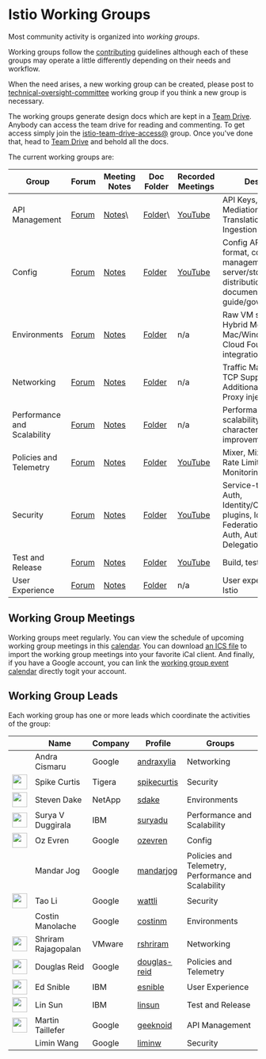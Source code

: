 # Istio Working Groups

Most community activity is organized into *working groups*.

Working groups follow the [contributing](CONTRIBUTING.md) guidelines although each of these groups may operate a little differently depending on
their needs and workflow.

When the need arises, a new working group can be created, please post to [technical-oversight-committee](https://discuss.istio.io/c/technical-oversight-committee)
working group if you think a new group is necessary.

The working groups generate design docs which are kept in a [Team Drive](https://drive.google.com/drive/u/0/folders/0AIS5p3eW9BCtUk9PVA).
Anybody can access the team drive for reading and commenting. To get access simply join the
[istio-team-drive-access@](https://groups.google.com/forum/#!forum/istio-team-drive-access) group.
Once you've done that, head to [Team Drive](https://drive.google.com/corp/drive/u/0/folders/0AIS5p3eW9BCtUk9PVA) and
behold all the docs.

The current working groups are:

| Group | Forum | Meeting Notes | Doc Folder | Recorded Meetings | Description
|------|-------|---------------|------------|-------------------|-------------
| API Management | [Forum](https://discuss.istio.io/c/api-management) | [Notes](https://docs.google.com/document/d/1ub9jIKGGQitivYOeT3AgIGDhEZF7qq9jznC6DVhsozs/edit)\ | [Folder](https://drive.google.com/corp/drive/u/0/folders/0BzW5bSyKst8JRFJXWTZjMXY5MDQ)\ | [YouTube](https://www.youtube.com/watch?v=yEKFNAeHrBA&list=PL7wB27eZmdfe2819aE1NawcPeWZanM-26) | API Keys, Content Mediation, Content Translation, OpenAPI Ingestion
| Config | [Forum](https://discuss.istio.io/c/config) | [Notes](https://docs.google.com/document/d/1P3p7zOpX66hPoZBi_CiC36JW7JmoaLWqE2sgHvdq5tY/edit?ts=5a0b7200) | [Folder](https://drive.google.com/corp/drive/folders/0B5CC9KT63DznUUQtSU9HTHBnb1E) | [YouTube](https://www.youtube.com/watch?v=ITqXFvdznWA&list=PL7wB27eZmdffOC_hPQhaIDf8v1TxMboJj) | Config API, config format, config management server/storage, config distribution/rollout, API documentation/style guide/governance
| Environments | [Forum](https://discuss.istio.io/c/environments) | [Notes](https://docs.google.com/document/d/1Ot9AeoiNYnI3fbQrq3w_-cyGxOqS8AD0RChkQfVxyhs/edit) | [Folder](https://drive.google.com/corp/drive/u/0/folders/0BzW5bSyKst8JQWtfaS1MVk1pOHc) | n/a | Raw VM support, Hybrid Mesh, Mac/Windows support, Cloud Foundry integration
| Networking | [Forum](https://discuss.istio.io/c/networking) | [Notes](https://docs.google.com/document/d/1xHy2jQ8oiwMponMVY2zJr2eUAmHW_Hi9JK42a7cg5Pc/edit#heading=h.2ju2wl4o5jbc) | [Folder](https://drive.google.com/corp/drive/u/0/folders/0BzW5bSyKst8Jb1QwTXl1WTRqWHM) | n/a | Traffic Management, TCP Support, Additional L7 protocols, Proxy injection
| Performance and Scalability | [Forum](https://discuss.istio.io/c/performance-and-scalability) | [Notes](https://goo.gl/ENFQWb) | [Folder](https://drive.google.com/corp/drive/u/0/folders/1Zpi5TcBPSqGno96WAq5QkcNKi16opaTL) | n/a | Performance and scalability characterization and improvements
| Policies and Telemetry | [Forum](https://discuss.istio.io/c/policies-and-telemetry) | [Notes](https://docs.google.com/document/d/1pn9QdRcoyT_nxOwzklsiYpt7OQraaSDfmtN14XTOrN0/edit) | [Folder](https://drive.google.com/corp/drive/u/0/folders/0BzW5bSyKst8JbWtHOEo1STc1dGM) | [YouTube](https://www.youtube.com/watch?v=z-z6MqIalN4&list=PL7wB27eZmdffF-9nyaw01Ni_0GOWBzaF4) | Mixer, Mixer Adapters, Rate Limiting, Tracing, Monitoring, Logging
| Security | [Forum](https://discuss.istio.io/c/security) | [Notes](https://docs.google.com/document/d/1-Z7nSDV8f9psp5chO6H9PAUAinIVapOhQRaUIxbf0dk/edit#heading=h.ppfvkxi2bzdh) | [Folder](https://drive.google.com/corp/drive/u/0/folders/0BzW5bSyKst8Jb2hhRWQ2eTJYVzQ) | [YouTube](https://www.youtube.com/watch?v=eGABEjKn0YE&list=PL7wB27eZmdfd8ZbUNlZe-RYQKYTxTNJTR) | Service-to-service Auth, Identity/CA/SecretStore plugins, Identity Federation, End User Auth, Authority Delegation, Auditing
| Test and Release | [Forum](https://discuss.istio.io/c/test-and-release) | [Notes](https://docs.google.com/document/d/18QgpvBH9N8Io5xU-0piysyOYif65U03m8GabpvHb4IQ/edit) | [Folder](https://drive.google.com/corp/drive/u/0/folders/0B_ObhNOUiqZ0UWo1ODBVTkRkSzg) | [YouTube](https://www.youtube.com/watch?v=8pkEpVtkSx4&list=PL7wB27eZmdfckNxJRS1ac9rqsx5b16NU) | Build, test, release
| User Experience | [Forum](https://discuss.istio.io/c/UX) | [Notes](https://docs.google.com/document/d/1raZOoeYz3APZdQRlJlFA-zgfmEJu2YLaGa4_3KwbNRs/edit#heading=h.i71zsi7n759v) | [Folder](https://drive.google.com/drive/u/0/folders/1r3MDokrMU1R-jxrZh1rxBV3dYChAprJg) | n/a | User experience across Istio

## Working Group Meetings

Working groups meet regularly. You can view the schedule of upcoming working group meetings in this [calendar](https://calendar.google.com/calendar/embed?src=4uhe8fi8sf1e3tvmvh6vrq2dog%40group.calendar.google.com&ctz=America%2FLos_Angeles).
You can download [an ICS file](https://calendar.google.com/calendar/ical/4uhe8fi8sf1e3tvmvh6vrq2dog%40group.calendar.google.com/public/basic.ics)
to import the working group meetings into your favorite iCal client.
And finally, if you have a Google account, you can link the [working group event calendar](https://calendar.google.com/calendar?cid=NHVoZThmaThzZjFlM3R2bXZoNnZycTJkb2dAZ3JvdXAuY2FsZW5kYXIuZ29vZ2xlLmNvbQ)
directly togit  your account.

## Working Group Leads

Each working group has one or more leads which coordinate the activities of the group:

&nbsp; | Name | Company | Profile | Groups
-------|------|---------|---------|----
&nbsp; | Andra Cismaru | Google | [andraxylia](https://github.com/andraxylia) | Networking
<img width="30px" src="https://avatars1.githubusercontent.com/u/5375600?s=400&v=4"> | Spike Curtis | Tigera | [spikecurtis](https://github.com/spikecurtis) | Security
<img width="30px" src="https://avatars0.githubusercontent.com/u/755849?s=400&v=4"> | Steven Dake | NetApp | [sdake](https://github.com/sdake) | Environments
<img width="30px" src="https://avatars0.githubusercontent.com/u/13684010?s=400&v=4"> | Surya V Duggirala | IBM | [suryadu](https://github.com/suryadu) | Performance and Scalability
<img width="30px" src="https://avatars2.githubusercontent.com/u/17071139?s=400&v=4"> | Oz Evren | Google | [ozevren](https://github.com/ozevren) | Config
&nbsp; | Mandar Jog | Google | [mandarjog](https://github.com/mandarjog) | Policies and Telemetry, Performance and Scalability
<img width="30px" src="https://avatars0.githubusercontent.com/u/24381542?s=400&v=4"> | Tao Li | Google | [wattli](https://github.com/wattli) | Security
&nbsp; | Costin Manolache | Google | [costinm](https://github.com/costinm) | Environments
<img width="30px" src="https://avatars3.githubusercontent.com/u/8202871?s=400&v=4"> | Shriram Rajagopalan | VMware | [rshriram](https://github.com/rshriram) | Networking
<img width="30px" src="https://avatars2.githubusercontent.com/u/21148125?s=400&v=4"> | Douglas Reid | Google | [douglas-reid](https://github.com/douglas-reid) | Policies and Telemetry
<img width="30px" src="https://avatars3.githubusercontent.com/u/3237651?s=400&v=4"> | Ed Snible | IBM | [esnible](https://github.com/esnible) | User Experience
<img width="30px" src="https://avatars1.githubusercontent.com/u/1588319?s=400&v=4">  | Lin Sun | IBM | [linsun](https://github.com/linsun) | Test and Release
<img width="30px" src="https://avatars3.githubusercontent.com/u/22780957?s=400&v=4"> | Martin Taillefer | Google | [geeknoid](https://github.com/geeknoid) | API Management
&nbsp; | Limin Wang | Google | [liminw](https://github.com/liminw) | Security
